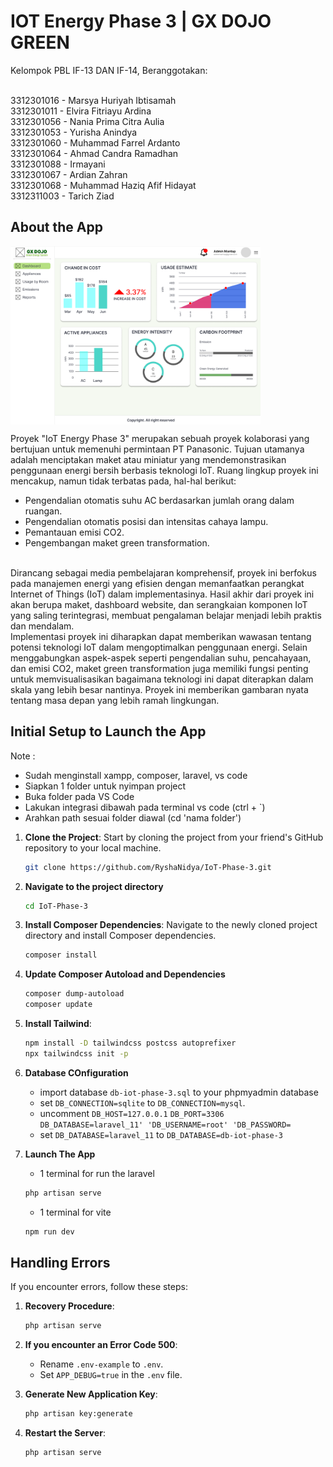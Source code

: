 # IOT Energy Phase 3 | GX DOJO GREEN

Kelompok PBL IF-13 DAN IF-14, Beranggotakan: 

<br>
3312301016 - Marsya Huriyah Ibtisamah
<br>
3312301011 - Elvira Fitriayu Ardina 
<br>
3312301056 - Nania Prima Citra Aulia
<br>
3312301053 - Yurisha Anindya 
<br>
3312301060 - Muhammad Farrel Ardanto
<br>
3312301064 - Ahmad Candra Ramadhan
<br>
3312301088 - Irmayani
<br>
3312301067 - Ardian Zahran
<br>
3312301068 - Muhammad Haziq Afif Hidayat
<br>
3312311003 - Tarich Ziad
<br>

## About the App
<!-- gambar taro di src -->
<img align="center" alt="Coding" width="400" src="dashboard_gxdojo.png"> 

Proyek "IoT Energy Phase 3" merupakan sebuah proyek kolaborasi yang bertujuan untuk  memenuhi permintaan PT Panasonic. Tujuan utamanya adalah menciptakan maket atau miniatur yang mendemonstrasikan penggunaan energi bersih berbasis teknologi IoT. Ruang lingkup proyek ini mencakup, namun tidak terbatas pada, hal-hal berikut:
<br>
- Pengendalian otomatis suhu AC berdasarkan jumlah orang dalam ruangan.
- Pengendalian otomatis posisi dan intensitas cahaya lampu.
- Pemantauan emisi CO2.
- Pengembangan maket green transformation.
<br>
Dirancang sebagai media pembelajaran komprehensif, proyek ini berfokus pada manajemen energi yang efisien dengan memanfaatkan perangkat Internet of Things (IoT) dalam implementasinya. Hasil akhir dari proyek ini akan berupa maket, dashboard website, dan serangkaian komponen IoT yang saling terintegrasi, membuat pengalaman belajar menjadi lebih praktis dan mendalam.
<br>
Implementasi proyek ini diharapkan dapat memberikan wawasan tentang potensi teknologi IoT dalam mengoptimalkan penggunaan energi. Selain menggabungkan aspek-aspek seperti pengendalian suhu, pencahayaan, dan emisi CO2, maket green transformation juga memiliki fungsi penting untuk memvisualisasikan bagaimana teknologi ini dapat diterapkan dalam skala yang lebih besar nantinya. Proyek ini memberikan gambaran nyata tentang masa depan yang lebih ramah lingkungan.


## Initial Setup to Launch the App

Note : 
- Sudah menginstall xampp, composer, laravel, vs code
- Siapkan 1 folder untuk nyimpan project
- Buka folder pada VS Code
- Lakukan integrasi dibawah pada terminal vs code (ctrl + `)
- Arahkan path sesuai folder diawal (cd 'nama folder')

1. **Clone the Project**: Start by cloning the project from your friend's GitHub repository to your local machine.

   ```bash
   git clone https://github.com/RyshaNidya/IoT-Phase-3.git
   ```

2. **Navigate to the project directory**
   ```bash
   cd IoT-Phase-3

3. **Install Composer Dependencies**: Navigate to the newly cloned project directory and install Composer dependencies.

   ```bash
   composer install
   ```

4. **Update Composer Autoload and Dependencies**
   
   ```bash
   composer dump-autoload
   composer update
   ```

   
5. **Install Tailwind**:

   ```bash
   npm install -D tailwindcss postcss autoprefixer
   npx tailwindcss init -p
   ```


6. **Database COnfiguration**
   - import database `db-iot-phase-3.sql` to your phpmyadmin database
   - set `DB_CONNECTION=sqlite` to `DB_CONNECTION=mysql`.
   - uncomment `DB_HOST=127.0.0.1` `DB_PORT=3306` `DB_DATABASE=laravel_11' 'DB_USERNAME=root' 'DB_PASSWORD=` 
   - set `DB_DATABASE=laravel_11` to `DB_DATABASE=db-iot-phase-3`


7. **Launch The App**
   - 1 terminal for run the laravel
   ```bash
   php artisan serve
   ```
   - 1 terminal for vite
   ```bash
   npm run dev
   ```


## Handling Errors

If you encounter errors, follow these steps:

1. **Recovery Procedure**:

   ```bash
   php artisan serve
   ```

2. **If you encounter an Error Code 500**:

   - Rename `.env-example` to `.env`.
   - Set `APP_DEBUG=true` in the `.env` file.

3. **Generate New Application Key**:

   ```bash
   php artisan key:generate
   ```

4. **Restart the Server**:

   ```bash
   php artisan serve
   
